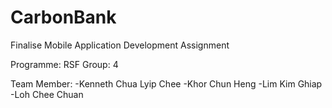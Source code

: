 # CarbonBank
Finalise Mobile Application Development Assignment

Programme: RSF 
Group: 4

Team Member: 
-Kenneth Chua Lyip Chee
-Khor Chun Heng
-Lim Kim Ghiap
-Loh Chee Chuan
